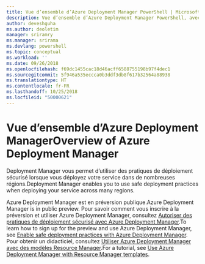 ```yaml
---
title: Vue d’ensemble d’Azure Deployment Manager PowerShell | Microsoft Docs
description: Vue d’ensemble d’Azure Deployment Manager PowerShell, avec des liens vers les procédures d’installation et de configuration.
author: deveshguha
ms.author: deoletim
manager: sriramry
ms.manager: srirama
ms.devlang: powershell
ms.topic: conceptual
ms.workload: ''
ms.date: 09/26/2018
ms.openlocfilehash: f69dc1455cac18d46acff6588755198b97f4dec1
ms.sourcegitcommit: 5f946a535eccca0b3ddf3db8f617b32564a88938
ms.translationtype: HT
ms.contentlocale: fr-FR
ms.lasthandoff: 10/25/2018
ms.locfileid: "50000621"
---
```

# <a name="overview-of-azure-deployment-manager"></a><span data-ttu-id="bd78e-103">Vue d’ensemble d’Azure Deployment Manager</span><span class="sxs-lookup"><span data-stu-id="bd78e-103">Overview of Azure Deployment Manager</span></span>

<span data-ttu-id="bd78e-104">Deployment Manager vous permet d’utiliser des pratiques de déploiement sécurisé lorsque vous déployez votre service dans de nombreuses régions.</span><span class="sxs-lookup"><span data-stu-id="bd78e-104">Deployment Manager enables you to use safe deployment practices when deploying your service across many regions.</span></span>

<span data-ttu-id="bd78e-105">Azure Deployment Manager est en préversion publique.</span><span class="sxs-lookup"><span data-stu-id="bd78e-105">Azure Deployment Manager is in public preview.</span></span> <span data-ttu-id="bd78e-106">Pour savoir comment vous inscrire à la préversion et utiliser Azure Deployment Manager, consultez [Autoriser des pratiques de déploiement sécurisé avec Azure Deployment Manager](https://docs.microsoft.com/en-us/azure/azure-resource-manager/deployment-manager-overview).</span><span class="sxs-lookup"><span data-stu-id="bd78e-106">To learn how to sign up for the preview and use Azure Deployment Manager, see [Enable safe deployment practices with Azure Deployment Manager](https://docs.microsoft.com/en-us/azure/azure-resource-manager/deployment-manager-overview).</span></span> <span data-ttu-id="bd78e-107">Pour obtenir un didacticiel, consultez [Utiliser Azure Deployment Manager avec des modèles Resource Manager](https://docs.microsoft.com/en-us/azure/azure-resource-manager/deployment-manager-tutorial).</span><span class="sxs-lookup"><span data-stu-id="bd78e-107">For a tutorial, see [Use Azure Deployment Manager with Resource Manager templates](https://docs.microsoft.com/en-us/azure/azure-resource-manager/deployment-manager-tutorial).</span></span>